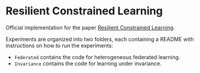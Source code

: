 # Resilient Constrained Learning

Official implementation for the paper [Resilient Constrained Learning](https://arxiv.org/abs/2306.02426).

Experiments are organized into two folders, each containing a README with instructions on how to run the experiments:

- `Federated` contains the code for heterogeneous federated learning.
- `Invariance` contains the code for learning under invariance.
